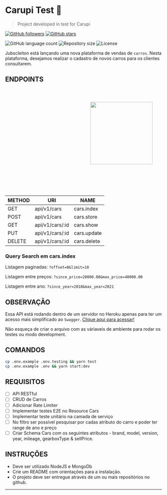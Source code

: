 # Carupi Test 🧠

> Project developed in test for Carupi

[![GitHub followers](https://img.shields.io/github/followers/jlenon7.svg?style=social&label=Follow&maxAge=2592000)](https://github.com/jlenon7?tab=followers)
[![GitHub stars](https://img.shields.io/github/stars/jlenon7/carupi-test.svg?style=social&label=Star&maxAge=2592000)](https://github.com/jlenon7/carupi-test/stargazers/)

<p>
  <img alt="GitHub language count" src="https://img.shields.io/github/languages/count/jlenon7/carupi-test?style=for-the-badge&logo=appveyor">

  <img alt="Repository size" src="https://img.shields.io/github/repo-size/jlenon7/carupi-test?style=for-the-badge&logo=appveyor">

  <img alt="License" src="https://img.shields.io/badge/license-MIT-brightgreen?style=for-the-badge&logo=appveyor">
</p>

Jubscleiton está lançando uma nova plataforma de vendas de `carros`. Nesta plataforma, desejamos realizar o cadastro de novos carros para os clientes consultarem.

<img src="https://www.projetodraft.com/wp-content/uploads/2020/10/logo_carupi.png" width="200px" align="right" hspace="30px" vspace="100px">

## ENDPOINTS

| METHOD    | URI                 | NAME            |
| --------- | ------------------- | ----------------|
| GET       | api/v1/cars         | cars.index      |
| POST      | api/v1/cars         | cars.store      |
| GET       | api/v1/cars/:id     | cars.show       |
| PUT       | api/v1/cars/:id     | cars.update     |
| DELETE    | api/v1/cars/:id     | cars.delete     |

### Query Search em cars.index

Listagem paginadas: `?offset=0&limit=10`

Listagem entre preços: `?since_price=20000.00&max_price=40000.00`

Listagem entre ano: `?since_year=2018&max_year=2021`

## OBSERVAÇÃO

Essa API está rodando dentro de um servidor no Heroku apenas para ter um acesso mais simplificado ao `Swagger`. [Clique aqui para acessar!](https://carupi-test.herokuapp.com/api/swagger)

Não esqueça de criar o arquivo com as váriaveis de ambiente para rodar os testes ou modo development.

## COMANDOS

```bash
cp .env.example .env.testing && yarn test
cp .env.example .env && yarn start:dev
```

## REQUISITOS

- [ ] API RESTful
- [ ] CRUD de Carros
- [ ] Adicionar Rate Limiter
- [ ] Implementar testes E2E no Resource Cars
- [ ] Implementar teste unitário na camada de serviço
- [ ] No filtro ser possível pesquisar por cadas atributo do carro e poder ter range de ano e preço
- [ ] Criar Schema Cars com os seguintes atributos - brand, model, version, year, mileage, gearboxType & sellPrice.

## INSTRUÇÕES

- Deve ser utilizado NodeJS e MongoDb
- Crie um README com orientações para a instalação.
- O projeto deve ser entregue através de um ou mais repositórios no github.

---

